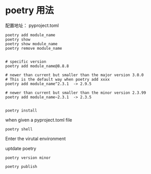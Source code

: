 

# poetry 用法


配置地址： pyproject.toml


```
poetry add module_name
poetry show 
poetry show module_name
poetry remove module_name


# specific version
poetry add module_name@8.8.8

# newer than current but smaller than the major version 3.0.0
# This is the default way when poetry add xxxx
poetry add module_name^2.3.1  -> 2.9.5

# newer than current but smaller than the minor version 2.3.99
poetry add module_name~2.3.1  -> 2.3.5
```


```

poetry install
```
when given a pyproject.toml file




```
poetry shell
```

Enter the virutal environment

uptdate poetry
```
poetry version minor
```



```
poetry publish
```




